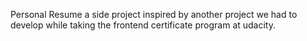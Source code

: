 Personal Resume a side project inspired by another project we had to develop while taking the frontend certificate program at udacity.